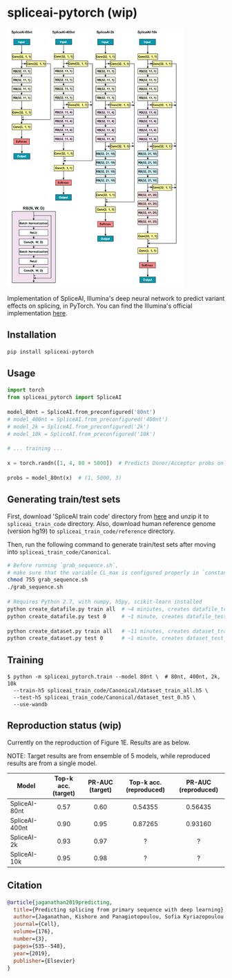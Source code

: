 # spliceai-pytorch (wip)

![model](img/banner.png)

Implementation of SpliceAI, Illumina's deep neural network to predict variant effects on splicing, in PyTorch. You can find the Illumina's official implementation [here](https://github.com/Illumina/SpliceAI).

## Installation

```bash
pip install spliceai-pytorch
```

## Usage
```python
import torch
from spliceai_pytorch import SpliceAI

model_80nt = SpliceAI.from_preconfigured('80nt')
# model_400nt = SpliceAI.from_preconfigured('400nt')
# model_2k = SpliceAI.from_preconfigured('2k')
# model_10k = SpliceAI.from_preconfigured('10k')

# ... training ...

x = torch.randn([1, 4, 80 + 5000])  # Predicts Donor/Acceptor probs only for core 5000nt region.

probs = model_80nt(x)  # (1, 5000, 3)
```

## Generating train/test sets

First, download 'SpliceAI train code' directory from [here](https://basespace.illumina.com/s/5u6ThOblecrh) and unzip it to `spliceai_train_code` directory.
Also, download human reference genome (version hg19) to `spliceai_train_code/reference` directory.

Then, run the following command to generate train/test sets after moving into `spliceai_train_code/Canonical`.

```bash
# Before running `grab_sequence.sh`,
# make sure that the variable CL_max is configured properly in `constants.py` (80, 400, 2000 or 10000)
chmod 755 grab_sequence.sh
./grab_sequence.sh

# Requires Python 2.7, with numpy, h5py, scikit-learn installed
python create_datafile.py train all  # ~4 miniutes, creates datafile_train_all.h5 (27G)
python create_datafile.py test 0     # ~1 minute, creates datafile_test_0.h5 (2.4G)

python create_dataset.py train all   # ~11 minutes, creates dataset_train_all.h5 (5.4G)
python create_dataset.py test 0      # ~1 minute, creates dataset_test_0.h5 (0.5G)
```

## Training
```shell
$ python -m spliceai_pytorch.train --model 80nt \  # 80nt, 400nt, 2k, 10k
  --train-h5 spliceai_train_code/Canonical/dataset_train_all.h5 \
  --test-h5 spliceai_train_code/Canonical/dataset_test_0.h5 \
  --use-wandb
```

## Reproduction status (wip)

Currently on the reproduction of Figure 1E. Results are as below.

NOTE: Target results are from ensemble of 5 models, while reproduced results are from a single model.

|Model|Top-k acc. (target)|PR-AUC (target)|Top-k acc. (reproduced)|PR-AUC (reproduced)|
|-----|:-----------------:|:-------------:|:---------------------:|:-----------------:|
SpliceAI-80nt|0.57|0.60|0.54355|0.56435|
SpliceAI-400nt|0.90|0.95|0.87265|0.93160|
SpliceAI-2k|0.93|0.97|?|?|
SpliceAI-10k|0.95|0.98|?|?|

## Citation
```bibtex
@article{jaganathan2019predicting,
  title={Predicting splicing from primary sequence with deep learning},
  author={Jaganathan, Kishore and Panagiotopoulou, Sofia Kyriazopoulou and McRae, Jeremy F and Darbandi, Siavash Fazel and Knowles, David and Li, Yang I and Kosmicki, Jack A and Arbelaez, Juan and Cui, Wenwu and Schwartz, Grace B and others},
  journal={Cell},
  volume={176},
  number={3},
  pages={535--548},
  year={2019},
  publisher={Elsevier}
}
```
